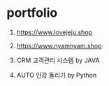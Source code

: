 # portfolio

1. https://www.lovejeju.shop


2. https://www.nyamnyam.shop


3. CRM 고객관리 시스템 by JAVA


4. AUTO 인강 돌리기 by Python
